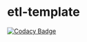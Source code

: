 # etl-template
[![Codacy Badge](https://api.codacy.com/project/badge/Grade/a25c3c8880e04b82b69d32a1e0f2bb5f)](https://app.codacy.com/gh/akboyd88/etl-template?utm_source=github.com&utm_medium=referral&utm_content=akboyd88/etl-template&utm_campaign=Badge_Grade)